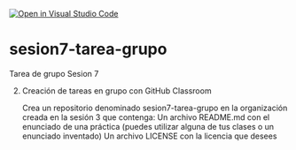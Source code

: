 [![Open in Visual Studio Code](https://classroom.github.com/assets/open-in-vscode-c66648af7eb3fe8bc4f294546bfd86ef473780cde1dea487d3c4ff354943c9ae.svg)](https://classroom.github.com/online_ide?assignment_repo_id=7759163&assignment_repo_type=AssignmentRepo)
# sesion7-tarea-grupo
Tarea de grupo Sesion 7


2. Creación de tareas en grupo con GitHub Classroom

    Crea un repositorio denominado sesion7-tarea-grupo en la organización creada en la sesión 3 que contenga:
        Un archivo README.md con el enunciado de una práctica (puedes utilizar alguna de tus clases o un enunciado inventado)
        Un archivo LICENSE con la licencia que desees
